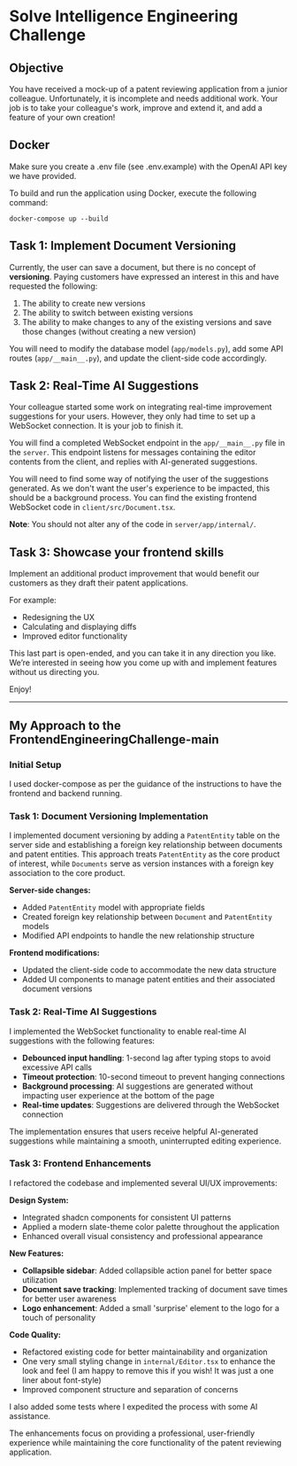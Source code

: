 # Solve Intelligence Engineering Challenge

## Objective

You have received a mock-up of a patent reviewing application from a junior colleague. Unfortunately, it is incomplete and needs additional work. Your job is to take your colleague's work, improve and extend it, and add a feature of your own creation!

## Docker

Make sure you create a .env file (see .env.example) with the OpenAI API key we have provided.

To build and run the application using Docker, execute the following command:

```
docker-compose up --build
```

## Task 1: Implement Document Versioning

Currently, the user can save a document, but there is no concept of **versioning**. Paying customers have expressed an interest in this and have requested the following:

1. The ability to create new versions
2. The ability to switch between existing versions
3. The ability to make changes to any of the existing versions and save those changes (without creating a new version)

You will need to modify the database model (`app/models.py`), add some API routes (`app/__main__.py`), and update the client-side code accordingly.

## Task 2: Real-Time AI Suggestions

Your colleague started some work on integrating real-time improvement suggestions for your users. However, they only had time to set up a WebSocket connection. It is your job to finish it.

You will find a completed WebSocket endpoint in the `app/__main__.py` file in the `server`. This endpoint listens for messages containing the editor contents from the client, and replies with AI-generated suggestions.

You will need to find some way of notifying the user of the suggestions generated. As we don't want the user's experience to be impacted, this should be a background process. You can find the existing frontend WebSocket code in `client/src/Document.tsx`.

**Note**: You should not alter any of the code in `server/app/internal/`.

## Task 3: Showcase your frontend skills

Implement an additional product improvement that would benefit our customers as they draft their patent applications. 

For example:
- Redesigning the UX
- Calculating and displaying diffs 
- Improved editor functionality

This last part is open-ended, and you can take it in any direction you like. We’re interested in seeing how you come up with and implement features without us directing you.

Enjoy!



----------------------------------------------------------------------------------------

## My Approach to the FrontendEngineeringChallenge-main

### Initial Setup
I used docker-compose as per the guidance of the instructions to have the frontend and backend running.

### Task 1: Document Versioning Implementation

I implemented document versioning by adding a `PatentEntity` table on the server side and establishing a foreign key relationship between documents and patent entities. This approach treats `PatentEntity` as the core product of interest, while `Documents` serve as version instances with a foreign key association to the core product.

**Server-side changes:**
- Added `PatentEntity` model with appropriate fields
- Created foreign key relationship between `Document` and `PatentEntity` models
- Modified API endpoints to handle the new relationship structure

**Frontend modifications:**
- Updated the client-side code to accommodate the new data structure
- Added UI components to manage patent entities and their associated document versions

### Task 2: Real-Time AI Suggestions

I implemented the WebSocket functionality to enable real-time AI suggestions with the following features:

- **Debounced input handling**: 1-second lag after typing stops to avoid excessive API calls
- **Timeout protection**: 10-second timeout to prevent hanging connections
- **Background processing**: AI suggestions are generated without impacting user experience at the bottom of the page
- **Real-time updates**: Suggestions are delivered through the WebSocket connection

The implementation ensures that users receive helpful AI-generated suggestions while maintaining a smooth, uninterrupted editing experience.

### Task 3: Frontend Enhancements

I refactored the codebase and implemented several UI/UX improvements:

**Design System:**
- Integrated shadcn components for consistent UI patterns
- Applied a modern slate-theme color palette throughout the application
- Enhanced overall visual consistency and professional appearance

**New Features:**
- **Collapsible sidebar**: Added collapsible action panel for better space utilization
- **Document save tracking**: Implemented tracking of document save times for better user awareness
- **Logo enhancement**: Added a small 'surprise' element to the logo for a touch of personality

**Code Quality:**
- Refactored existing code for better maintainability and organization
- One very small styling change in `internal/Editor.tsx` to enhance the look and feel (I am happy to remove this if you wish! It was just a one liner about font-style)
- Improved component structure and separation of concerns

I also added some tests where I expedited the process with some AI assistance. 

The enhancements focus on providing a professional, user-friendly experience while maintaining the core functionality of the patent reviewing application.